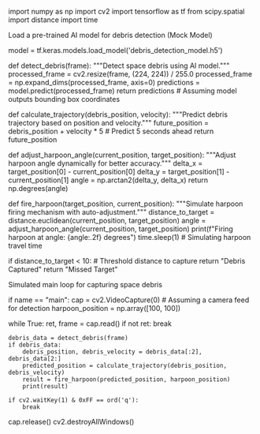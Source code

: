 import numpy as np import cv2 import tensorflow as tf from scipy.spatial import distance import time

Load a pre-trained AI model for debris detection (Mock Model)

model = tf.keras.models.load_model('debris_detection_model.h5')

def detect_debris(frame): """Detect space debris using AI model.""" processed_frame = cv2.resize(frame, (224, 224)) / 255.0 processed_frame = np.expand_dims(processed_frame, axis=0) predictions = model.predict(processed_frame) return predictions  # Assuming model outputs bounding box coordinates

def calculate_trajectory(debris_position, velocity): """Predict debris trajectory based on position and velocity.""" future_position = debris_position + velocity * 5  # Predict 5 seconds ahead return future_position

def adjust_harpoon_angle(current_position, target_position): """Adjust harpoon angle dynamically for better accuracy.""" delta_x = target_position[0] - current_position[0] delta_y = target_position[1] - current_position[1] angle = np.arctan2(delta_y, delta_x) return np.degrees(angle)

def fire_harpoon(target_position, current_position): """Simulate harpoon firing mechanism with auto-adjustment.""" distance_to_target = distance.euclidean(current_position, target_position) angle = adjust_harpoon_angle(current_position, target_position) print(f"Firing harpoon at angle: {angle:.2f} degrees") time.sleep(1)  # Simulating harpoon travel time

if distance_to_target < 10:  # Threshold distance to capture
    return "Debris Captured"
return "Missed Target"

Simulated main loop for capturing space debris

if name == "main": cap = cv2.VideoCapture(0)  # Assuming a camera feed for detection harpoon_position = np.array([100, 100])

while True:
    ret, frame = cap.read()
    if not ret:
        break
    
    debris_data = detect_debris(frame)
    if debris_data:
        debris_position, debris_velocity = debris_data[:2], debris_data[2:]
        predicted_position = calculate_trajectory(debris_position, debris_velocity)
        result = fire_harpoon(predicted_position, harpoon_position)
        print(result)
    
    if cv2.waitKey(1) & 0xFF == ord('q'):
        break

cap.release()
cv2.destroyAllWindows()

